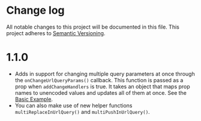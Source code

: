 # Change log

All notable changes to this project will be documented in this file.
This project adheres to [Semantic Versioning](http://semver.org/).

# 1.1.0

- Adds in support for changing multiple query parameters at once through the `onChangeUrlQueryParams()` callback. This function is passed as a prop when `addChangeHandlers` is true. It takes an object that maps prop names to unencoded values and updates all of them at once. See the [Basic Example](https://github.com/pbeshai/react-url-query/blob/master/examples/basic/src/MainPage.js).
- You can also make use of new helper functions `multiReplaceInUrlQuery()` and `multiPushInUrlQuery()`.


